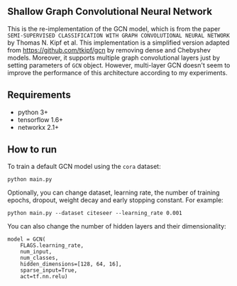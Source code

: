 ## Shallow Graph Convolutional Neural Network
This is the re-implementation of the GCN model, which is from the paper
`SEMI-SUPERVISED CLASSIFICATION WITH GRAPH CONVOLUTIONAL NEURAL NETWORK` by Thomas N. Kipf et al.
This implementation is a simplified version adapted from https://github.com/tkipf/gcn by removing dense and Chebyshev models.
Moreover, it supports multiple graph convolutional layers just by setting parameters of `GCN` object.
However, multi-layer GCN doesn't seem to improve the performance of this architecture according to my experiments.

## Requirements
- python 3+
- tensorflow 1.6+
- networkx 2.1+

## How to run
To train a default GCN model using the `cora` dataset: 

`python main.py`

Optionally, you can change dataset, learning rate, the number of training epochs, dropout, weight decay and early stopping constant. For example:

`python main.py --dataset citeseer --learning_rate 0.001`

You can also change the number of hidden layers and their dimensionality:

    model = GCN(
        FLAGS.learning_rate, 
        num_input, 
        num_classes, 
        hidden_dimensions=[128, 64, 16], 
        sparse_input=True, 
        act=tf.nn.relu)
